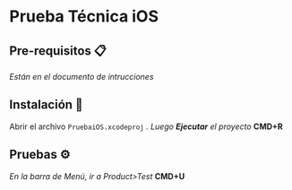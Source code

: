 # Prueba Técnica iOS

## Pre-requisitos 📋
_Están en el documento de intrucciones_

## Instalación 🔧
Abrir el archivo 
```PruebaiOS.xcodeproj```
_. Luego **Ejecutar** el proyecto_
**CMD+R**

## Pruebas ⚙️
_En la barra de Menú, ir a Product>Test_
**CMD+U**